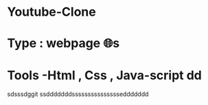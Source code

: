 # Youtube-Clone
# Type : webpage 🌐s
# Tools -Html , Css , Java-script dd

sdsssdggit ssdddddddssssssssssssssseddddddd